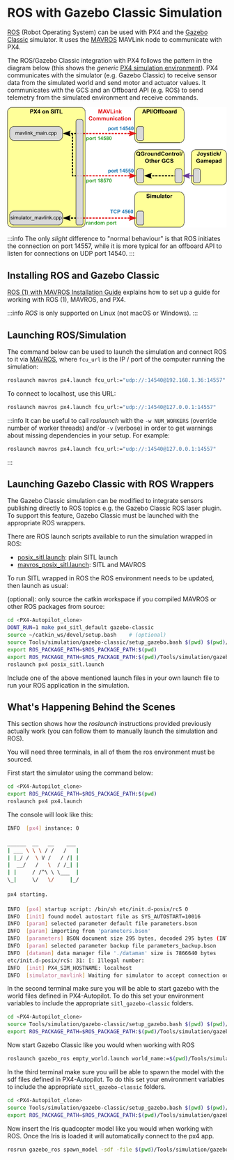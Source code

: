 # ROS with Gazebo Classic Simulation

[ROS](../ros/index.md) (Robot Operating System) can be used with PX4 and the [Gazebo Classic](../sim_gazebo_classic/index.md) simulator.
It uses the [MAVROS](../ros/mavros_installation.md) MAVLink node to communicate with PX4.

The ROS/Gazebo Classic integration with PX4 follows the pattern in the diagram below (this shows the _generic_ [PX4 simulation environment](../simulation/index.md#sitl-simulation-environment)).
PX4 communicates with the simulator (e.g. Gazebo Classic) to receive sensor data from the simulated world and send motor and actuator values.
It communicates with the GCS and an Offboard API (e.g. ROS) to send telemetry from the simulated environment and receive commands.

![PX4 SITL overview](../../assets/simulation/px4_sitl_overview.png)

:::info
The only _slight_ difference to "normal behaviour" is that ROS initiates the connection on port 14557, while it is more typical for an offboard API to listen for connections on UDP port 14540.
:::

## Installing ROS and Gazebo Classic

[ROS (1) with MAVROS Installation Guide](../ros/mavros_installation.md) explains how to set up a guide for working with ROS (1), MAVROS, and PX4.

:::info
_ROS_ is only supported on Linux (not macOS or Windows).
:::

## Launching ROS/Simulation

The command below can be used to launch the simulation and connect ROS to it via [MAVROS](../ros/mavros_installation.md), where `fcu_url` is the IP / port of the computer running the simulation:

```sh
roslaunch mavros px4.launch fcu_url:="udp://:14540@192.168.1.36:14557"
```

To connect to localhost, use this URL:

```sh
roslaunch mavros px4.launch fcu_url:="udp://:14540@127.0.0.1:14557"
```

:::info
It can be useful to call _roslaunch_ with the `-w NUM_WORKERS` (override number of worker threads) and/or `-v` (verbose) in order to get warnings about missing dependencies in your setup. For example:

```sh
roslaunch mavros px4.launch fcu_url:="udp://:14540@127.0.0.1:14557"
```

:::

## Launching Gazebo Classic with ROS Wrappers

The Gazebo Classic simulation can be modified to integrate sensors publishing directly to ROS topics e.g. the Gazebo Classic ROS laser plugin.
To support this feature, Gazebo Classic must be launched with the appropriate ROS wrappers.

There are ROS launch scripts available to run the simulation wrapped in ROS:

- [posix_sitl.launch](https://github.com/PX4/PX4-Autopilot/blob/main/launch/posix_sitl.launch): plain SITL launch
- [mavros_posix_sitl.launch](https://github.com/PX4/PX4-Autopilot/blob/main/launch/mavros_posix_sitl.launch): SITL and MAVROS

To run SITL wrapped in ROS the ROS environment needs to be updated, then launch as usual:

(optional): only source the catkin workspace if you compiled MAVROS or other ROS packages from source:

```sh
cd <PX4-Autopilot_clone>
DONT_RUN=1 make px4_sitl_default gazebo-classic
source ~/catkin_ws/devel/setup.bash    # (optional)
source Tools/simulation/gazebo-classic/setup_gazebo.bash $(pwd) $(pwd)/build/px4_sitl_default
export ROS_PACKAGE_PATH=$ROS_PACKAGE_PATH:$(pwd)
export ROS_PACKAGE_PATH=$ROS_PACKAGE_PATH:$(pwd)/Tools/simulation/gazebo-classic/sitl_gazebo-classic
roslaunch px4 posix_sitl.launch
```

Include one of the above mentioned launch files in your own launch file to run your ROS application in the simulation.

## What's Happening Behind the Scenes

This section shows how the _roslaunch_ instructions provided previously actually work (you can follow them to manually launch the simulation and ROS).

You will need three terminals, in all of them the ros environment must be sourced.

First start the simulator using the command below:

```sh
cd <PX4-Autopilot_clone>
export ROS_PACKAGE_PATH=$ROS_PACKAGE_PATH:$(pwd)
roslaunch px4 px4.launch
```

The console will look like this:

```sh
INFO  [px4] instance: 0

______  __   __    ___
| ___ \ \ \ / /   /   |
| |_/ /  \ V /   / /| |
|  __/   /   \  / /_| |
| |     / /^\ \ \___  |
\_|     \/   \/     |_/

px4 starting.

INFO  [px4] startup script: /bin/sh etc/init.d-posix/rcS 0
INFO  [init] found model autostart file as SYS_AUTOSTART=10016
INFO  [param] selected parameter default file parameters.bson
INFO  [param] importing from 'parameters.bson'
INFO  [parameters] BSON document size 295 bytes, decoded 295 bytes (INT32:12, FLOAT:3)
INFO  [param] selected parameter backup file parameters_backup.bson
INFO  [dataman] data manager file './dataman' size is 7866640 bytes
etc/init.d-posix/rcS: 31: [: Illegal number:
INFO  [init] PX4_SIM_HOSTNAME: localhost
INFO  [simulator_mavlink] Waiting for simulator to accept connection on TCP port 4560
```

In the second terminal make sure you will be able to start gazebo with the world files defined in PX4-Autopilot. To do this set your environment variables to include the appropriate `sitl_gazebo-classic` folders.

```sh
cd <PX4-Autopilot_clone>
source Tools/simulation/gazebo-classic/setup_gazebo.bash $(pwd) $(pwd)/build/px4_sitl_default
export ROS_PACKAGE_PATH=$ROS_PACKAGE_PATH:$(pwd)/Tools/simulation/gazebo-classic/sitl_gazebo-classic
```

Now start Gazebo Classic like you would when working with ROS

```sh
roslaunch gazebo_ros empty_world.launch world_name:=$(pwd)/Tools/simulation/gazebo-classic/sitl_gazebo-classic/worlds/empty.world
```

In the third terminal make sure you will be able to spawn the model with the sdf files defined in PX4-Autopilot. To do this set your environment variables to include the appropriate `sitl_gazebo-classic` folders.

```sh
cd <PX4-Autopilot_clone>
source Tools/simulation/gazebo-classic/setup_gazebo.bash $(pwd) $(pwd)/build/px4_sitl_default
export ROS_PACKAGE_PATH=$ROS_PACKAGE_PATH:$(pwd)/Tools/simulation/gazebo-classic/sitl_gazebo-classic
```

Now insert the Iris quadcopter model like you would when working with ROS. Once the Iris is loaded it will automatically connect to the px4 app.

```sh
rosrun gazebo_ros spawn_model -sdf -file $(pwd)/Tools/simulation/gazebo-classic/sitl_gazebo-classic/models/iris/iris.sdf -model iris -x 0 -y 0 -z 0 -R 0 -P 0 -Y 0
```
